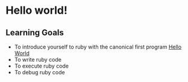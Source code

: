 # Hello world!

## Learning Goals
- To introduce yourself to ruby with the canonical first program [Hello World](https://en.wikipedia.org/wiki/%22Hello,_World!%22_program)
- To write ruby code
- To execute ruby code
- To debug ruby code
